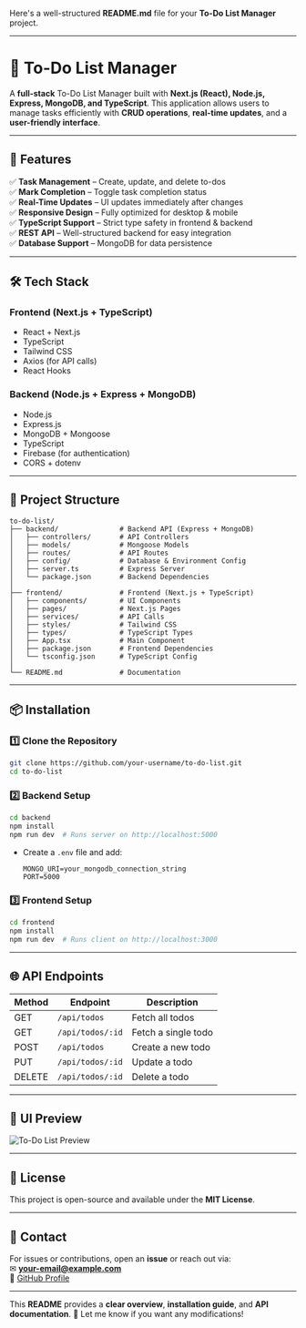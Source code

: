 Here's a well-structured **README.md** file for your **To-Do List Manager** project.

---

# **📌 To-Do List Manager**  

A **full-stack** To-Do List Manager built with **Next.js (React), Node.js, Express, MongoDB, and TypeScript**. This application allows users to manage tasks efficiently with **CRUD operations**, **real-time updates**, and a **user-friendly interface**.

---

## **🚀 Features**
✅ **Task Management** – Create, update, and delete to-dos  
✅ **Mark Completion** – Toggle task completion status  
✅ **Real-Time Updates** – UI updates immediately after changes  
✅ **Responsive Design** – Fully optimized for desktop & mobile  
✅ **TypeScript Support** – Strict type safety in frontend & backend  
✅ **REST API** – Well-structured backend for easy integration  
✅ **Database Support** – MongoDB for data persistence  

---

## **🛠️ Tech Stack**
### **Frontend (Next.js + TypeScript)**
- React + Next.js
- TypeScript
- Tailwind CSS
- Axios (for API calls)
- React Hooks

### **Backend (Node.js + Express + MongoDB)**
- Node.js
- Express.js
- MongoDB + Mongoose
- TypeScript
- Firebase (for authentication)
- CORS + dotenv

---

## **📂 Project Structure**
```
to-do-list/
├── backend/               # Backend API (Express + MongoDB)
│   ├── controllers/       # API Controllers
│   ├── models/            # Mongoose Models
│   ├── routes/            # API Routes
│   ├── config/            # Database & Environment Config
│   ├── server.ts          # Express Server
│   └── package.json       # Backend Dependencies
│
├── frontend/              # Frontend (Next.js + TypeScript)
│   ├── components/        # UI Components
│   ├── pages/             # Next.js Pages
│   ├── services/          # API Calls
│   ├── styles/            # Tailwind CSS
│   ├── types/             # TypeScript Types
│   ├── App.tsx            # Main Component
│   ├── package.json       # Frontend Dependencies
│   └── tsconfig.json      # TypeScript Config
│
└── README.md              # Documentation
```

---

## **📦 Installation**
### **1️⃣ Clone the Repository**
```bash
git clone https://github.com/your-username/to-do-list.git
cd to-do-list
```

### **2️⃣ Backend Setup**
```bash
cd backend
npm install
npm run dev  # Runs server on http://localhost:5000
```
- Create a `.env` file and add:
  ```
  MONGO_URI=your_mongodb_connection_string
  PORT=5000
  ```

### **3️⃣ Frontend Setup**
```bash
cd frontend
npm install
npm run dev  # Runs client on http://localhost:3000
```

---

## **🌐 API Endpoints**
| Method | Endpoint         | Description              |
|--------|-----------------|--------------------------|
| GET    | `/api/todos`    | Fetch all todos         |
| GET    | `/api/todos/:id`| Fetch a single todo     |
| POST   | `/api/todos`    | Create a new todo       |
| PUT    | `/api/todos/:id`| Update a todo           |
| DELETE | `/api/todos/:id`| Delete a todo           |

---

## **🎨 UI Preview**
![To-Do List Preview](https://via.placeholder.com/800x400?text=To-Do+List+UI)

---

## **📜 License**
This project is open-source and available under the **MIT License**.

---

## **📧 Contact**
For issues or contributions, open an **issue** or reach out via:  
✉ **your-email@example.com**  
🔗 [GitHub Profile](https://github.com/your-username)

---

This **README** provides a **clear overview**, **installation guide**, and **API documentation**. 🚀 Let me know if you want any modifications!
